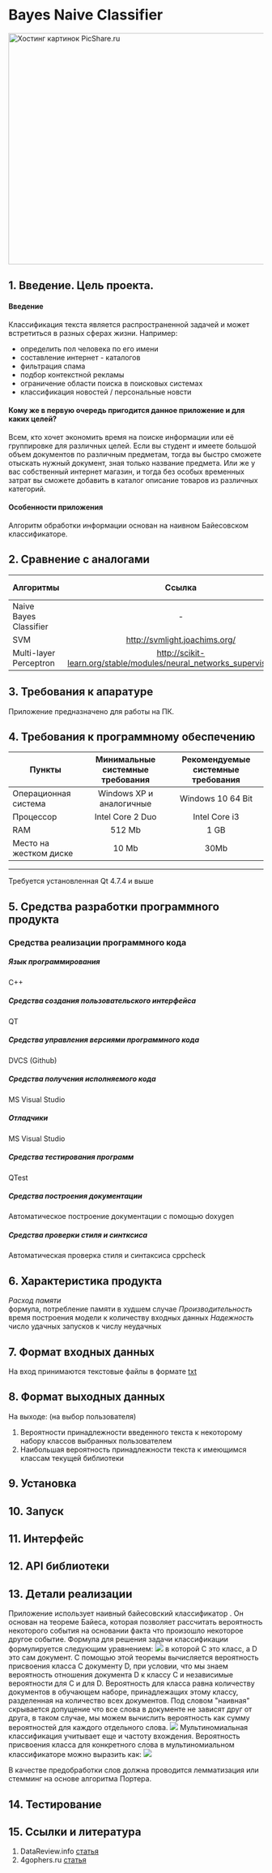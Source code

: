 # Bayes Naive Classifier
<a href="http://www.picshare.ru/view/8460334/" target="_blank"><img src="http://www.picshare.ru/uploads/180301/p4cC1p7vQg.png" border="0" width="930" height="456" title="Хостинг картинок PicShare.ru"></a>
## 1. Введение. Цель проекта.
#### Введение
Классификация текста является распространенной задачей и может встретиться в разных сферах жизни.
Например:
- определить пол человека по его имени
- составление интернет - каталогов
- фильтрация спама
- подбор контекстной рекламы
- ограничение области поиска в поисковых системах
- классификация новостей / персональные новсти

#### Кому же в первую очередь пригодится данное приложение и для каких целей?
Всем, кто хочет экономить время на поиске информации или её группировке для различных целей.
Если вы студент и имеете большой объем документов по различным предметам, тогда вы быстро сможете отыскать нужный документ, зная только название предмета. Или же у вас собственный интернет магазин, и тогда без особых временных затрат вы сможете добавить в каталог описание товаров из различных категорий.
#### Особенности приложения
Алгоритм обработки информации основан на наивном Байесовском классификаторе.

## 2. Сравнение с аналогами
|Алгоритмы| Ссылка |Сложность реализации|Точность вычислений|Скорость выполнения|Требовательность к ресурсам|
|:--------|:------:|:------------------:|:-----------------:|:-----------------:|:-------------------------:|
|Naive Bayes Classifier| - |легкая|низкая|высокая|-
|SVM |<http://svmlight.joachims.org/>|средняя|средняя|высокая|+
|Multi-layer Perceptron |<http://scikit-learn.org/stable/modules/neural_networks_supervised.html>|высокая|высокая|средняя|++|

## 3. Требования к апаратуре
Приложение предназначено для работы на ПК.

## 4. Требования к программному обеспечению
|Пункты|Минимальные системные требования|Рекомендуемые системные требования|
|------|:------------------------------:|:--------------------------------:|
|Операционная система| Windows XP и аналогичные|Windows 10 64 Bit|
|Процессор|Intel Core 2 Duo|Intel Core i3|Intel Core i3-530 и аналогичные|
|RAM|512 Mb|1 GB|
|Место на жестком диске|10 Mb|30Mb| 
-----------------------------------
Требуется установленная Qt 4.7.4 и выше

## 5. Средства разработки программного продукта
### Средства реализации программного кода
##### Язык программирования
С++
##### Средства создания пользовательского интерфейса 
QT
##### Средства управления версиями программного кода
DVCS (Github)
##### Средства получения исполняемого кода 
MS Visual Studio
##### Отладчики 
MS Visual Studio
##### Средства тестирования программ
QTest
##### Средства построения документации
Автоматическое построение документации с помощью doxygen
##### Средства проверки стиля и синтксиса
Автоматическая проверка стиля и синтаксиса cppcheck

## 6. Характеристика продукта
*Расход памяти*  
формула, потребление памяти в худшем случае
*Производительность* 
время построения модели к количеству входных данных
*Надежность*
число удачных запусков к числу неудачных

## 7. Формат входных данных
На вход принимаются текстовые файлы в формате [txt](https://open-file.ru/types/txt)

## 8. Формат выходных данных
На выходе: (на выбор пользователя)
1. Вероятности принадлежности введенного текста к некоторому набору классов выбранных пользователем
2. Наибольшая вероятность принадлежности текста к имеющимся классам текущей библиотеки

## 9. Установка
## 10. Запуск
## 11. Интерфейс
## 12. API библиотеки
## 13. Детали реализации
Приложение использует наивный байесовский классификатор . Он основан на теореме Байеса, которая позволяет рассчитать вероятность некоторого события на основании факта что произошло некоторое другое событие. Формула для решения задачи классификации формулируется следующим уравнением:
![](http://wojteklu.com/images/bayes_theorem@2x.png)
в которой C это класс, а D это сам документ. С помощью этой теоремы вычисляется вероятность присвоения класса C документу D, при условии, что мы знаем вероятность отношения документа D к классу С и независимые вероятности для C и для D. Вероятность для класса равна количеству документов в обучающем наборе, принадлежащих этому классу, разделенная на количество всех документов. Под словом "наивная" скрывается допущение что все слова в документе не зависят друг от друга, в таком случае, мы можем вычислить вероятность как сумму вероятностей для каждого отдельного слова.
![](http://wojteklu.com/images/bayes_theorem2@2x.png)
Мультиномиальная классификация учитывает еще и частоту вхождения. Вероятность присвоения класса для конкретного слова в мультиномиальном классификаторе можно выразить как:
![](http://wojteklu.com/images/conditional_probability@2x.png)

В качестве предобработки слов должна проводится лемматизация  или стемминг на основе алгоритма Портера.
## 14. Тестирование
## 15. Ссылки и литература
1.	DataReview.info [статья](http://datareview.info/article/6-prostyih-shagov-dlya-osvoeniya-naivnogo-bayesovskogo-algoritma-s-primerom-koda-na-python/)
2.	4gophers.ru [статья](https://4gophers.ru/articles/klassifikaciya-teksta/#.WpWumSXFLX6)
